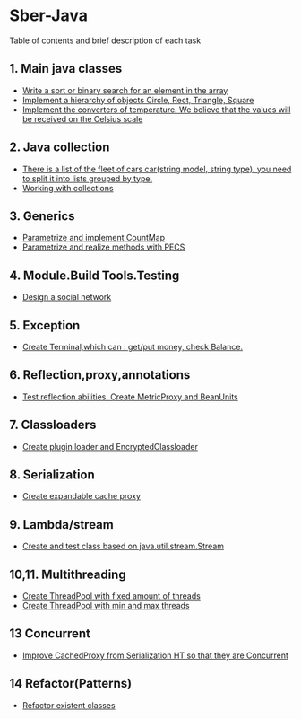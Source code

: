# Sber-Java
Table of contents and brief description of each task

## 1. Main java classes ##
* [Write a sort or binary search for an element in the array](https://github.com/EvgeniyLifantiy/Sber-Java/tree/master/FirstTask/src/main/java/com/Algorithm)
* [Implement a hierarchy of objects Circle, Rect, Triangle, Square](https://github.com/EvgeniyLifantiy/Sber-Java/tree/master/FirstTask/src/main/java/com/Shapes)
* [Implement the converters of temperature. We believe that the values will be received on the
Celsius scale](https://github.com/EvgeniyLifantiy/Sber-Java/tree/master/FirstTask/src/main/java/com/Degrees)
## 2. Java collection  ##
* [There is a list of the fleet of cars car(string model, string type). you need to split it into lists grouped by type.](https://github.com/EvgeniyLifantiy/Sber-Java/tree/master/SecondTask/src/main/java/com/CarList)
* [Working with collections](https://github.com/EvgeniyLifantiy/Sber-Java/tree/master/SecondTask/src/main/java/com/Presentation)
## 3. Generics  ##
* [Parametrize and implement CountMap](https://github.com/EvgeniyLifantiy/Sber-Java/tree/master/ThirdTask/src/main/java/com/CountMap)
* [Parametrize and realize methods with PECS](https://github.com/EvgeniyLifantiy/Sber-Java/tree/master/ThirdTask/src/main/java/com/PECS)
## 4. Module.Build Tools.Testing ##
* [Design a social network](https://github.com/EvgeniyLifantiy/SocialNetwork)
## 5. Exception  ##
* [Create Terminal,which can : get/put money, check Balance.](https://github.com/EvgeniyLifantiy/Sber-Java/tree/master/ExceptionsHT)
## 6. Reflection,proxy,annotations  ##
* [Test reflection abilities. Create MetricProxy and BeanUnits](https://github.com/EvgeniyLifantiy/Sber-Java/tree/master/SixthHT)
## 7. Classloaders ##
* [Create plugin loader and EncryptedClassloader](https://github.com/EvgeniyLifantiy/Sber-Java/tree/master/ClassLoader/src)
## 8. Serialization ##
* [Create expandable cache proxy](https://github.com/EvgeniyLifantiy/Sber-Java/tree/master/SerializationHT)
## 9. Lambda/stream  ##
* [Create and test class based on java.util.stream.Stream](https://github.com/EvgeniyLifantiy/Sber-Java/tree/master/LambdaStreamHT)
## 10,11. Multithreading ## 
* [Create ThreadPool with fixed amount of threads](https://github.com/EvgeniyLifantiy/Sber-Java/tree/master/Multithreading/src/main/java/com/Multitreading/FixedThreadPool.java)
* [Create ThreadPool with min and max threads](https://github.com/EvgeniyLifantiy/Sber-Java/blob/master/Multithreading/src/main/java/com/Multitreading/ScalableThreadPool.java)
## 13 Concurrent ##
* [Improve CachedProxy from Serialization HT so that they are Concurrent](https://github.com/EvgeniyLifantiy/Sber-Java/tree/master/SerializationHT)
## 14 Refactor(Patterns) ##
* [Refactor existent classes](https://github.com/EvgeniyLifantiy/Sber-Java/tree/master/Refacror)
